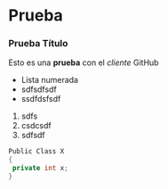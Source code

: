 Prueba
======

### Prueba Título
Esto es una **prueba** con el *cliente* GitHub

* Lista numerada
* sdfsdfsdf
* ssdfdsfsdf

1. sdfs
2. csdcsdf
3. sdfsdf

```cs
Public Class X
{
 private int x;
}
```
